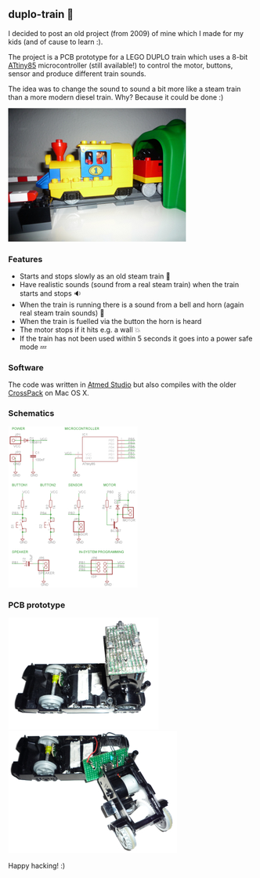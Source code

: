 ## duplo-train :steam_locomotive:

I decided to post an old project (from 2009) of mine which I made for my kids (and of cause to learn :).

The project is a PCB prototype for a LEGO DUPLO train which uses a 8-bit [ATtiny85](https://www.microchip.com/wwwproducts/en/ATtiny85) microcontroller (still available!) to control the motor, buttons, sensor and produce different train sounds.

The idea was to change the sound to sound a bit more like a steam train than a more modern diesel train. Why? Because it could be done :)

![](images/duplo-train.jpg)

### Features

* Starts and stops slowly as an old steam train :steam_locomotive:
* Have realistic sounds (sound from a real steam train) when the train starts and stops :sound:
* When the train is running there is a sound from a bell and horn (again real steam train sounds) :mega:
* When the train is fuelled via the button the horn is heard
* The motor stops if it hits e.g. a wall :collision:
* If the train has not been used within 5 seconds it goes into a power safe mode :zzz:

### Software

The code was written in [Atmed Studio](http://www.microchip.com/mplab/avr-support/atmel-studio-7) but also compiles with the older [CrossPack](https://www.obdev.at/products/crosspack/index.html) on Mac OS X.

### Schematics

![](images/duplo-train-schematics.jpg)

### PCB prototype

![](images/duplo-train-open.jpg)![](images/duplo-train-open2.jpg)

Happy hacking! :)
